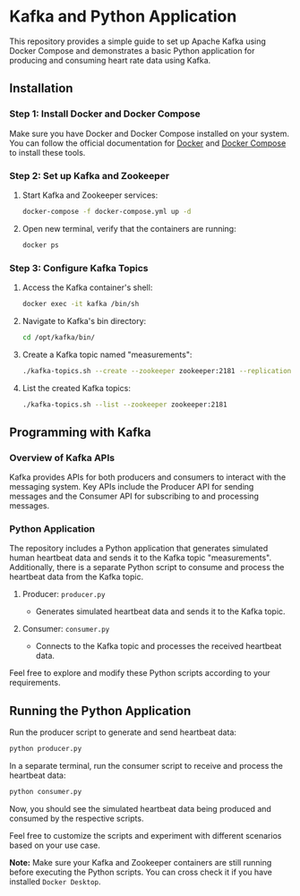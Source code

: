 # Kafka and Python Application

This repository provides a simple guide to set up Apache Kafka using Docker Compose and demonstrates a basic Python application for producing and consuming heart rate data using Kafka.

## Installation

### Step 1: Install Docker and Docker Compose
Make sure you have Docker and Docker Compose installed on your system. You can follow the official documentation for [Docker](https://docs.docker.com/get-docker/) and [Docker Compose](https://docs.docker.com/compose/install/) to install these tools.

### Step 2: Set up Kafka and Zookeeper

1. Start Kafka and Zookeeper services:
   ```bash
   docker-compose -f docker-compose.yml up -d
   ```

6. Open new terminal, verify that the containers are running:
   ```bash
   docker ps
   ```

### Step 3: Configure Kafka Topics
1. Access the Kafka container's shell:
   ```bash
   docker exec -it kafka /bin/sh
   ```

2. Navigate to Kafka's bin directory:
   ```bash
   cd /opt/kafka/bin/
   ```

3. Create a Kafka topic named "measurements":
   ```bash
   ./kafka-topics.sh --create --zookeeper zookeeper:2181 --replication-factor 1 --partitions 1 --topic measurements
   ```

4. List the created Kafka topics:
   ```bash
   ./kafka-topics.sh --list --zookeeper zookeeper:2181
   ```

## Programming with Kafka

### Overview of Kafka APIs

Kafka provides APIs for both producers and consumers to interact with the messaging system. Key APIs include the Producer API for sending messages and the Consumer API for subscribing to and processing messages.

### Python Application

The repository includes a Python application that generates simulated human heartbeat data and sends it to the Kafka topic "measurements". Additionally, there is a separate Python script to consume and process the heartbeat data from the Kafka topic.

1. Producer: `producer.py`
   - Generates simulated heartbeat data and sends it to the Kafka topic.

2. Consumer: `consumer.py`
   - Connects to the Kafka topic and processes the received heartbeat data.

Feel free to explore and modify these Python scripts according to your requirements.

## Running the Python Application

Run the producer script to generate and send heartbeat data:
```bash
python producer.py
```

In a separate terminal, run the consumer script to receive and process the heartbeat data:
```bash
python consumer.py
```

Now, you should see the simulated heartbeat data being produced and consumed by the respective scripts.

Feel free to customize the scripts and experiment with different scenarios based on your use case.

**Note:** Make sure your Kafka and Zookeeper containers are still running before executing the Python scripts. You can cross check it if you have installed `Docker Desktop`.

